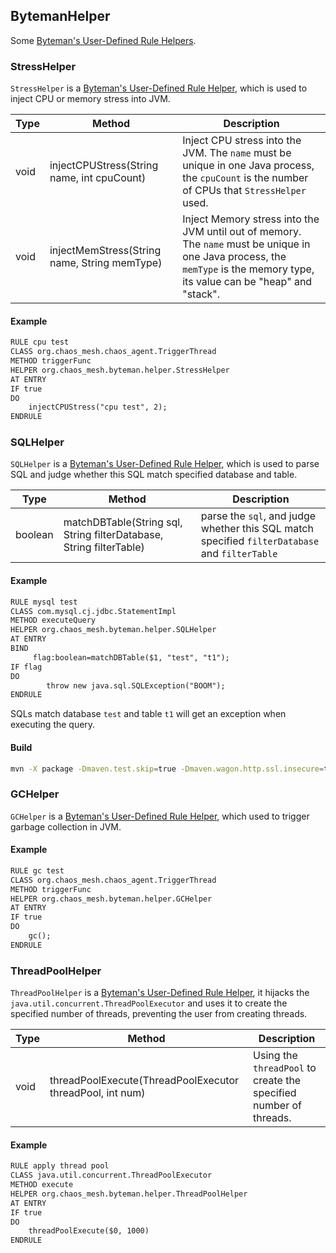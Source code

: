 ## BytemanHelper

Some [Byteman's User-Defined Rule Helpers](https://downloads.jboss.org/byteman/4.0.20/byteman-programmers-guide.html#user-defined-rule-helpers).

### StressHelper

`StressHelper` is a [Byteman's User-Defined Rule Helper](https://downloads.jboss.org/byteman/4.0.20/byteman-programmers-guide.html#user-defined-rule-helpers), which is used to inject CPU or memory stress into JVM.

| Type | Method | Description |
| ---- | ------ | ------------|
| void | injectCPUStress(String name, int cpuCount) | Inject CPU stress into the JVM. The `name` must be unique in one Java process, the `cpuCount` is the number of CPUs that `StressHelper` used. |
| void | injectMemStress(String name, String memType) | Inject Memory stress into the JVM until out of memory. The `name` must be unique in one Java process, the `memType` is the memory type, its value can be "heap" and "stack". |

#### Example

```txt
RULE cpu test
CLASS org.chaos_mesh.chaos_agent.TriggerThread
METHOD triggerFunc
HELPER org.chaos_mesh.byteman.helper.StressHelper
AT ENTRY
IF true
DO
    injectCPUStress("cpu test", 2);
ENDRULE
```

### SQLHelper

`SQLHelper` is a [Byteman's User-Defined Rule Helper](https://downloads.jboss.org/byteman/4.0.20/byteman-programmers-guide.html#user-defined-rule-helpers), which is used to parse SQL and judge whether this SQL match specified database and table.

| Type | Method | Description |
| ---- | ------ | ------------|
| boolean | matchDBTable(String sql, String filterDatabase, String filterTable) | parse the `sql`, and judge whether this SQL match specified `filterDatabase` and `filterTable` |

#### Example

```txt
RULE mysql test
CLASS com.mysql.cj.jdbc.StatementImpl
METHOD executeQuery
HELPER org.chaos_mesh.byteman.helper.SQLHelper
AT ENTRY
BIND
     flag:boolean=matchDBTable($1, "test", "t1");
IF flag
DO
        throw new java.sql.SQLException("BOOM");
ENDRULE
```

SQLs match database `test` and table `t1` will get an exception when executing the query.

#### Build

```bash
mvn -X package -Dmaven.test.skip=true -Dmaven.wagon.http.ssl.insecure=true -Dmaven.wagon.http.ssl.allowall=true
```

### GCHelper

`GCHelper` is a [Byteman's User-Defined Rule Helper](https://downloads.jboss.org/byteman/4.0.20/byteman-programmers-guide.html#user-defined-rule-helpers), which used to trigger garbage collection in JVM.

#### Example

```txt
RULE gc test
CLASS org.chaos_mesh.chaos_agent.TriggerThread
METHOD triggerFunc
HELPER org.chaos_mesh.byteman.helper.GCHelper
AT ENTRY
IF true
DO
    gc();
ENDRULE
```

### ThreadPoolHelper

`ThreadPoolHelper` is a [Byteman's User-Defined Rule Helper](https://downloads.jboss.org/byteman/4.0.20/byteman-programmers-guide.html#user-defined-rule-helpers), it hijacks the `java.util.concurrent.ThreadPoolExecutor` and uses it to create the specified number of threads, preventing the user from creating threads.

| Type | Method | Description |
| ---- | ------ | ------------|
| void | threadPoolExecute(ThreadPoolExecutor threadPool, int num) | Using the `threadPool` to create the specified number of threads. |

#### Example

```txt
RULE apply thread pool
CLASS java.util.concurrent.ThreadPoolExecutor
METHOD execute
HELPER org.chaos_mesh.byteman.helper.ThreadPoolHelper
AT ENTRY
IF true
DO
    threadPoolExecute($0, 1000)
ENDRULE
```
